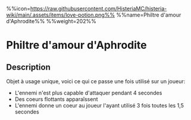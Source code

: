 %%icon=https://raw.githubusercontent.com/HisteriaMC/histeria-wiki/main/.assets/items/love-potion.png%%
%%name=Philtre d'amour d'Aphrodite%%
%%weight=202%%

# Philtre d'amour d'Aphrodite

## Description

Objet à usage unique, voici ce qui ce passe une fois utilisé sur un joueur:
- L'ennemi n'est plus capable d'attaquer pendant 4 secondes
- Des coeurs flottants apparaîssent
- L'ennemi donne un coeur au joueur l'ayant utilisé 3 fois toutes les 1,5 secondes
